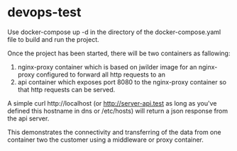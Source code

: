 # devops-test
Use docker-compose up -d in the directory of the docker-compose.yaml file to build and run the project.

Once the project has been started, there will be two containers as fallowing:

1. nginx-proxy container which is based on jwilder image for an nginx-proxy configured to forward all http requests to an
2. api container which exposes port 8080 to the nginx-proxy container so that http requests can be served.

A simple curl http://localhost (or http://server-api.test as long as you've defined this hostname in dns or /etc/hosts) will return a json response from the api server.

This demonstrates the connectivity and transferring of the data from one container two the customer using a middleware or proxy container.
